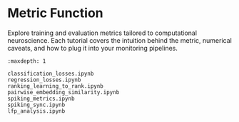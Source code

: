 # Metric Function

Explore training and evaluation metrics tailored to computational neuroscience. Each tutorial covers the intuition behind the metric, numerical caveats, and how to plug it into your monitoring pipelines.

```{toctree}
:maxdepth: 1

classification_losses.ipynb
regression_losses.ipynb
ranking_learning_to_rank.ipynb
pairwise_embedding_similarity.ipynb
spiking_metrics.ipynb
spiking_sync.ipynb
lfp_analysis.ipynb
```

